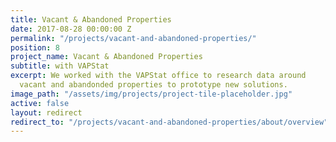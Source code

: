 ```yaml
---
title: Vacant & Abandoned Properties
date: 2017-08-28 00:00:00 Z
permalink: "/projects/vacant-and-abandoned-properties/"
position: 8
project_name: Vacant & Abandoned Properties
subtitle: with VAPStat
excerpt: We worked with the VAPStat office to research data around
  vacant and abandonded properties to prototype new solutions.
image_path: "/assets/img/projects/project-tile-placeholder.jpg"
active: false
layout: redirect
redirect_to: "/projects/vacant-and-abandoned-properties/about/overview"
---
```

